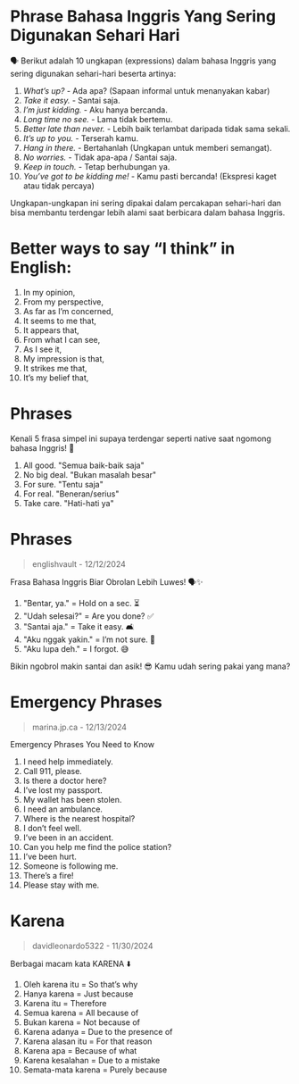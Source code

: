 # Phrase Bahasa Inggris Yang Sering Digunakan Sehari Hari

🗣️ Berikut adalah 10 ungkapan (expressions) dalam bahasa Inggris yang sering digunakan sehari-hari beserta artinya:

1. *What’s up?* - Ada apa? (Sapaan informal untuk menanyakan kabar)
2. *Take it easy.* - Santai saja.
3. *I’m just kidding.* - Aku hanya bercanda.
4. *Long time no see.* - Lama tidak bertemu.
5. *Better late than never.* - Lebih baik terlambat daripada tidak sama sekali.
6. *It’s up to you.* - Terserah kamu.
7. *Hang in there.* - Bertahanlah (Ungkapan untuk memberi semangat).
8. *No worries.* - Tidak apa-apa / Santai saja.
9. *Keep in touch.* - Tetap berhubungan ya.
10. *You’ve got to be kidding me!* - Kamu pasti bercanda! (Ekspresi kaget atau tidak percaya)

Ungkapan-ungkapan ini sering dipakai dalam percakapan sehari-hari dan bisa membantu terdengar lebih alami saat berbicara dalam bahasa Inggris.

# Better ways to say “I think” in English:

1. In my opinion,
2. From my perspective,
3. As far as I’m concerned,
4. It seems to me that,
5. It appears that,
6. From what I can see,
7. As I see it,
8. My impression is that,
9. It strikes me that,
10. It’s my belief that,

# Phrases

Kenali 5 frasa simpel ini supaya terdengar seperti native saat ngomong bahasa Inggris! 🤩
1. All good. "Semua baik-baik saja"
2. No big deal. "Bukan masalah besar"
3. For sure. "Tentu saja"
4. For real. "Beneran/serius"
5. Take care. "Hati-hati ya"

# Phrases

> englishvault - 12/12/2024

Frasa Bahasa Inggris Biar Obrolan Lebih Luwes! 🗣️✨

1. "Bentar, ya." = Hold on a sec. ⏳
2. "Udah selesai?" = Are you done? ✅
3. "Santai aja." = Take it easy. 🛋️
4. "Aku nggak yakin." = I’m not sure. 🤔
5. "Aku lupa deh." = I forgot. 😅

Bikin ngobrol makin santai dan asik! 😎 Kamu udah sering pakai yang mana?

# Emergency Phrases

> marina.jp.ca - 12/13/2024

Emergency Phrases You Need to Know

1. I need help immediately.
2. Call 911, please.
3. Is there a doctor here?
4. I’ve lost my passport.
5. My wallet has been stolen.
6. I need an ambulance.
7. Where is the nearest hospital?
8. I don’t feel well.
9. I’ve been in an accident.
10. Can you help me find the police station?
11. I’ve been hurt.
12. Someone is following me.
13. There’s a fire!
14. Please stay with me.

# Karena

> davidleonardo5322 - 11/30/2024

Berbagai macam kata KARENA ⬇️

1. Oleh karena itu = So that’s why
2. Hanya karena = Just because
3. Karena itu = Therefore
4. Semua karena = All because of
5. Bukan karena = Not because of
6. Karena adanya = Due to the presence of
7. Karena alasan itu = For that reason
8. Karena apa = Because of what
9. Karena kesalahan = Due to a mistake
10. Semata-mata karena = Purely because